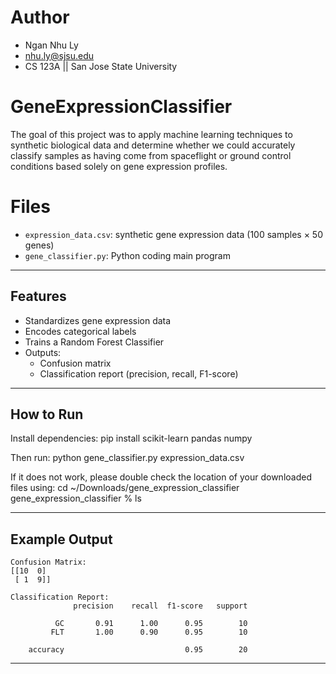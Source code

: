 # Author
- Ngan Nhu Ly
- nhu.ly@sjsu.edu
- CS 123A || San Jose State University

# GeneExpressionClassifier
The goal of this project was to apply machine learning techniques to synthetic biological data and determine whether we could accurately classify samples as having come from spaceflight or ground control conditions based solely on gene expression profiles.

# Files

- `expression_data.csv`: synthetic gene expression data (100 samples × 50 genes)
- `gene_classifier.py`: Python coding main program

---

## Features

- Standardizes gene expression data
- Encodes categorical labels
- Trains a Random Forest Classifier
- Outputs:
  + Confusion matrix
  + Classification report (precision, recall, F1-score)

---

## How to Run

Install dependencies:
pip install scikit-learn pandas numpy

Then run:
python gene_classifier.py expression_data.csv

If it does not work, please double check the location of your downloaded files using: 
cd ~/Downloads/gene_expression_classifier
gene_expression_classifier % ls

---

## Example Output
```
Confusion Matrix:
[[10  0]
 [ 1  9]]

Classification Report:
              precision    recall  f1-score   support

          GC       0.91      1.00      0.95        10
         FLT       1.00      0.90      0.95        10

    accuracy                           0.95        20
```
---
